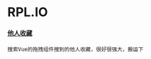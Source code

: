 # RPL.IO

#### [他人收藏](https://github.com/qgh810/qgh810.github.io/blob/master/README.md)

```
搜索Vue的拖拽组件搜到的他人收藏，很好很强大，搬运下
```
